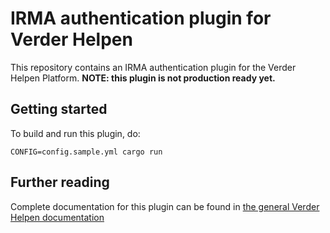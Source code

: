 # IRMA authentication plugin for Verder Helpen

This repository contains an IRMA authentication plugin for the Verder Helpen Platform. **NOTE: this plugin is not production ready yet.**

## Getting started
To build and run this plugin, do:
```
CONFIG=config.sample.yml cargo run
```

## Further reading
Complete documentation for this plugin can be found in [the general Verder Helpen documentation](https://docs.verderhelpen.nl)
